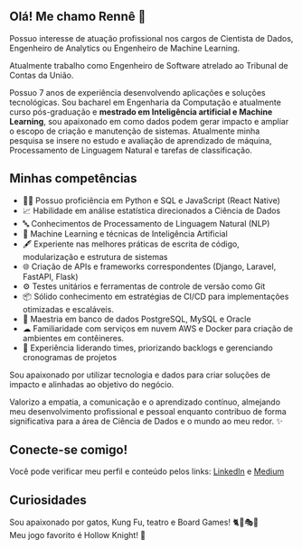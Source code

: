 ## Olá! Me chamo Rennê 👋

Possuo interesse de atuação profissional nos cargos de Cientista de Dados, Engenheiro de Analytics ou Engenheiro de Machine Learning.

Atualmente trabalho como Engenheiro de Software atrelado ao Tribunal de Contas da União.

Possuo 7 anos de experiência desenvolvendo aplicações e soluções tecnológicas. Sou bacharel em Engenharia da Computação e atualmente curso pós-graduação e **mestrado em Inteligência artificial e Machine Learning**, sou apaixonado em como dados podem gerar impacto e ampliar o escopo de criação e manutenção de sistemas. Atualmente minha pesquisa se insere no estudo e avaliação de aprendizado de máquina, Processamento de Linguagem Natural e tarefas de classificação.

## Minhas competências
- 👨‍💻 Possuo proficiência em Python e SQL e JavaScript (React Native)
- 📈 Habilidade em análise estatística direcionados a Ciência de Dados
- 🔤 Conhecimentos de Processamento de Linguagem Natural (NLP)
- 🤖 Machine Learning e técnicas de Inteligência Artificial
- 🖋 Experiente nas melhores práticas de escrita de código, modularização e estrutura de sistemas
- 🌐 Criação de APIs e frameworks correspondentes (Django, Laravel, FastAPI, Flask)
- ⚙ Testes unitários e ferramentas de controle de versão como Git
- 📦 Sólido conhecimento em estratégias de CI/CD para implementações otimizadas e escaláveis.
- 🎲 Maestria em banco de dados PostgreSQL, MySQL e Oracle
- ☁ Familiaridade com serviços em nuvem AWS e Docker para criação de ambientes em contêineres.
- 💼 Experiência liderando times, priorizando backlogs e gerenciando cronogramas de projetos

Sou apaixonado por utilizar tecnologia e dados para criar soluções de impacto e alinhadas ao objetivo do negócio. 

Valorizo a empatia, a comunicação e o aprendizado contínuo, almejando meu desenvolvimento profissional e pessoal enquanto contribuo de forma significativa para a área de Ciência de Dados e o mundo ao meu redor. ✨

## Conecte-se comigo!

Você pode verificar meu perfil e conteúdo pelos links: 
[LinkedIn](https://www.linkedin.com/in/renne-oliveira/) e [Medium](https://medium.com/@data.renne)

## Curiosidades

Sou apaixonado por gatos, Kung Fu, teatro e Board Games! 🐈🥋🎭🎲\
Meu jogo favorito é Hollow Knight! 🐜

<!--
**renneruan/renneruan** is a ✨ _special_ ✨ repository because its `README.md` (this file) appears on your GitHub profile.

Here are some ideas to get you started:

- 🔭 I’m currently working on ...
- 🌱 I’m currently learning ...
- 👯 I’m looking to collaborate on ...
- 🤔 I’m looking for help with ...
- 💬 Ask me about ...
- 📫 How to reach me: ...
- 😄 Pronouns: ...
- ⚡ Fun fact: ...
-->
